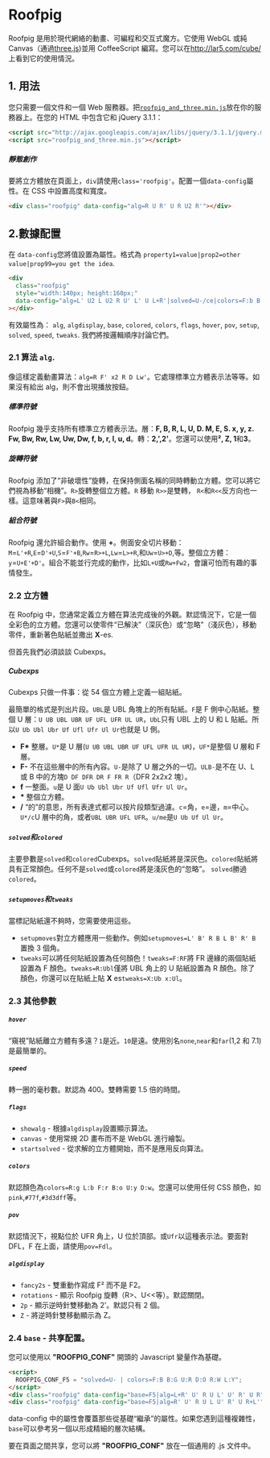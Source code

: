 # Roofpig

Roofpig 是用於現代網絡的動畫、可編程和交互式魔方。它使用 WebGL 或純 Canvas（通過[three.js](http://threejs.org/))並用 CoffeeScript 編寫。您可以在<http://lar5.com/cube/>上看到它的使用情況。

## 1. 用法

您只需要一個文件和一個 Web 服務器。把[`roofpig_and_three.min.js`](https://raw.githubusercontent.com/larspetrus/Roofpig/master/roofpig_and_three.min.js)放在你的服務器上。在您的 HTML 中包含它和 jQuery 3.1.1：

```html
<script src="http://ajax.googleapis.com/ajax/libs/jquery/3.1.1/jquery.min.js"></script>
<script src="roofpig_and_three.min.js"></script>
```

##### 靜態創作

要將立方體放在頁面上，`div`請使用`class='roofpig'`。配置一個`data-config`屬性。在 CSS 中設置高度和寬度。

```html
<div class="roofpig" data-config="alg=R U R' U R U2 R'"></div>
```

## 2.數據配置

在 `data-config`您將值設置為屬性。格式為 `property1=value|prop2=other value|prop99=you get the idea`.

```html
<div
  class="roofpig"
  style="width:140px; height:160px;"
  data-config="alg=L' U2 L U2 R U' L' U L+R'|solved=U-/ce|colors=F:b B:g U:r D:o R:w L:y"
></div>
```

有效屬性為： `alg`, `algdisplay`, `base`, `colored`, `colors`, `flags`, `hover`, `pov`, `setup`, `solved`, `speed`, `tweaks`. 我們將按邏輯順序討論它們。

### 2.1 算法 `alg`.

像這樣定義動畫算法：`alg=R F' x2 R D Lw'`。它處理標準立方體表示法等等。如果沒有給出 alg，則不會出現播放按鈕。

##### 標準符號

Roofpig 幾乎支持所有標準立方體表示法。層：**F, B, R, L, U, D. M, E, S. x, y, z. Fw, Bw, Rw, Lw, Uw, Dw, f, b, r, l, u, d**。轉：**2,',2'**。您還可以使用**², Z, 1**和**3**。

##### 旋轉符號

Roofpig 添加了“非破壞性”旋轉，在保持側面名稱的同時轉動立方體。您可以將它們視為移動“相機”。`R>`旋轉整個立方體。`R` 移動 `R>>`是雙轉， `R<`和`R<<`反方向也一樣。這意味著與`F>`與`B<`相同。

##### 組合符號

Roofpig 還允許組合動作。使用 **+**。側面安全切片移動：`M`=`L'+R`,`E`=`D'+U`,`S`=`F'+B`,`Rw`=`R>+L`,`Lw`=`L>+R`,和`Uw`=`U>+D`,等。整個立方體：`y`=`U+E'+D'`。組合不能並行完成的動作，比如`L+U`或`Rw+Fw2`，會讓可怕而有趣的事情發生。

### 2.2 立方體

在 Roofpig 中，您通常定義立方體在算法完成後的外觀。默認情況下，它是一個全彩色的立方體。您還可以使零件“已解決”（深灰色）或“忽略”（淺灰色），移動零件，重新著色貼紙並撒出 **X**-es.

但首先我們必須談談 Cubexps。

##### Cubexps

Cubexps 只做一件事：從 54 個立方體上定義一組貼紙。

最簡單的格式是列出片段。`UBL`是 UBL 角塊上的所有貼紙。`F`是 F 側中心貼紙。整個 U 層：`U UB UBL UBR UF UFL UFR UL UR`，`UbL`只有 UBL 上的 U 和 L 貼紙。所以`U Ub Ubl Ubr Uf Ufl Ufr Ul Ur`也就是 U 側。

- **F\*** 整層。`U*`是 U 層(`U UB UBL UBR UF UFL UFR UL UR`)，`UF*`是整個 U 層和 F 層。
- **F-** 不在這些層中的所有內容。`U-`是除了 U 層之外的一切。`ULB-`是不在 U、L 或 B 中的方塊`D DF DFR DR F FR R`（DFR 2x2x2 塊）。
- **f** 一整面。`u`是 U 面`U Ub Ubl Ubr Uf Ufl Ufr Ul Ur`。
- **\*** 整個立方體。
- **/** “的”的意思，所有表達式都可以按片段類型過濾。`c`=角，`e`=邊，`m`=中心。`U*/c`U 層中的角，或者`UBL UBR UFL UFR`。`u/me`是`U Ub Uf Ul Ur`。

##### `solved`和`colored`

主要參數是`solved`和`colored`Cubexps。`solved`貼紙將是深灰色。`colored`貼紙將具有正常顏色。任何不是`solved`或`colored`將是淺灰色的“忽略”。 `solved`勝過`colored`。

##### `setupmoves`和`tweaks`

當標記貼紙還不夠時，您需要使用這些。

- `setupmoves`對立方體應用一些動作。例如`setupmoves=L' B' R B L B' R' B`置換 3 個角。
- `tweaks`可以將任何貼紙設置為任何顏色！`tweaks=F:RF`將 FR 邊緣的兩個貼紙設置為 F 顏色。`tweaks=R:Ubl`僅將 UBL 角上的 U 貼紙設置為 R 顏色。除了顏色，你還可以在貼紙上貼 **X** es`tweaks=X:Ub x:Ul`。

### 2.3 其他參數

##### `hover`

“窺視”貼紙離立方體有多遠？`1`是近。`10`是遠。使用別名`none`,`near`和`far`(1,2 和 7.1)是最簡單的。

##### `speed`

轉一圈的毫秒數。默認為 400。雙轉需要 1.5 倍的時間。

##### `flags`

- `showalg` - 根據`algdisplay`設置顯示算法。
- `canvas` - 使用常規 2D 畫布而不是 WebGL 進行繪製。
- `startsolved` - 從求解的立方體開始，而不是應用反向算法。

##### `colors`

默認顏色為`colors=R:g L:b F:r B:o U:y D:w`。您還可以使用任何 CSS 顏色，如`pink`,`#77f`,`#3d3dff`等。

##### `pov`

默認情況下，視點位於 UFR 角上，U 位於頂部。或`Ufr`以這種表示法。要面對 DFL，F 在上面，請使用`pov=Fdl`。

##### `algdisplay`

- `fancy2s` - 雙重動作寫成 F² 而不是 F2。
- `rotations` - 顯示 Roofpig 旋轉（R>、U<<等）。默認關閉。
- `2p` - 顯示逆時針雙移動為 2'。默認只有 2 個。
- `Z` - 將逆時針雙移動顯示為 Z。

### 2.4 `base` - 共享配置。

您可以使用以 **"ROOFPIG_CONF"** 開頭的 Javascript 變量作為基礎。

```html
<script>
  ROOFPIG_CONF_F5 = "solved=U- | colors=F:B B:G U:R D:O R:W L:Y";
</script>
<div class="roofpig" data-config="base=F5|alg=L+R' U' R U L' U' R' U R"></div>
<div class="roofpig" data-config="base=F5|alg=R' U' R U L U' R' U R+L'"></div>
```

data-config 中的屬性會覆蓋那些從基礎“繼承”的屬性。如果您遇到這種複雜性，`base`可以參考另一個以形成精細的層次結構。

要在頁面之間共享，您可以將 **"ROOFPIG_CONF"** 放在一個通用的 .js 文件中。
